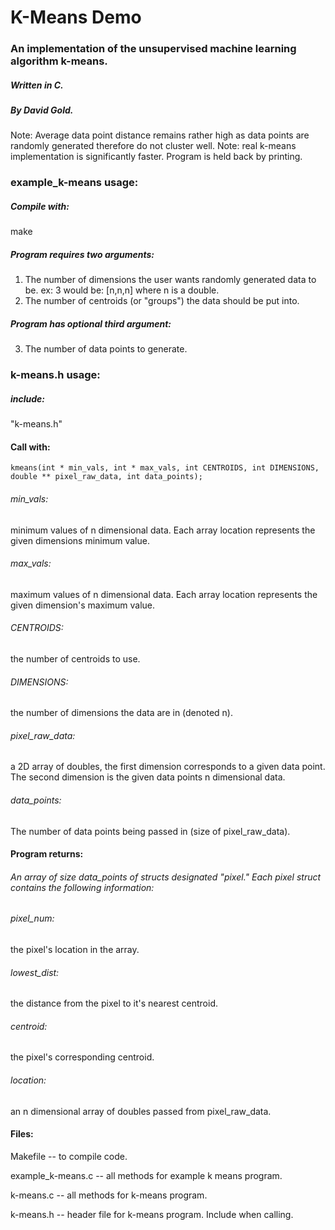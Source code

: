 # K-Means Demo
### An implementation of the unsupervised machine learning algorithm k-means.
##### Written in C.
##### By David Gold.

Note: Average data point distance remains rather high as data points are randomly generated therefore do not cluster well.
Note: real k-means implementation is significantly faster. Program is held back by printing.

### example_k-means usage:

##### Compile with:
  make

##### Program requires two arguments:
  1) The number of dimensions the user wants randomly generated data to be.
    ex: 3 would be: [n,n,n] where n is a double.
  2) The number of centroids (or "groups") the data should be put into.
  
##### Program has optional third argument:
  
  3) The number of data points to generate.

### k-means.h usage:

##### include:
"k-means.h"

#### Call with:

`kmeans(int * min_vals, int * max_vals, int CENTROIDS, int DIMENSIONS, double ** pixel_raw_data, int data_points);`

  ###### min_vals:
  minimum values of n dimensional data. Each array location represents the given dimensions minimum value.
  
  ###### max_vals:
  maximum values of n dimensional data. Each array location represents the given dimension's maximum value.
  
  ###### CENTROIDS:
  the number of centroids to use.
  
  ###### DIMENSIONS:
  the number of dimensions the data are in (denoted n).
  
  ###### pixel_raw_data:
  a 2D array of doubles, the first dimension corresponds to a given data point. The second dimension is the given data points n dimensional data.
  
  ###### data_points:
  The number of data points being passed in (size of pixel_raw_data).
  
#### Program returns:

  ###### An array of size data_points of structs designated "pixel." Each pixel struct contains the following information:
  
  ###### pixel_num:
  the pixel's location in the array.
  
  ###### lowest_dist:
  the distance from the pixel to it's nearest centroid.
  
  ###### centroid:
  the pixel's corresponding centroid.
  
  ###### location:
  an n dimensional array of doubles passed from pixel_raw_data.

#### Files:

Makefile -- to compile code.

example_k-means.c -- all methods for example k means program.

k-means.c -- all methods for k-means program.

k-means.h -- header file for k-means program. Include when calling.
